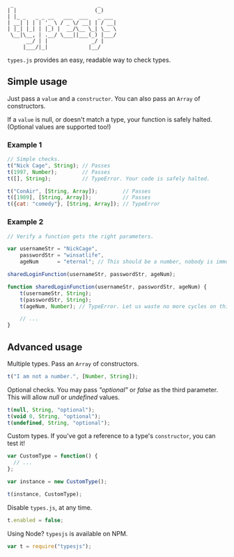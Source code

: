 ```
 _                           _
| |                         (_)
| |_ _   _ _ __   ___  ___   _ ___ 
| __| | | | '_ \ / _ \/ __| | / __|
| |_| |_| | |_) |  __/\__ \_| \__ \
 \__|\__, | .__/ \___||___(_) |___/
      __/ | |              _/ |
     |___/|_|             |__/

```

`types.js` provides an easy, readable way to check types.

## Simple usage

Just pass a `value` and a `constructor`. You can also pass an `Array` of constructors.

If a `value` is null, or doesn't match a type, your function is safely halted. (Optional values are supported too!)

### Example 1
```js
// Simple checks.
t("Nick Cage", String); // Passes
t(1997, Number);        // Passes
t([], String);          // TypeError. Your code is safely halted.

t("ConAir", [String, Array]);        // Passes
t([1989], [String, Array]);          // Passes
t({cat: "comedy"}, [String, Array]); // TypeError
```

### Example 2
```js
// Verify a function gets the right parameters.

var usernameStr = "NickCage",
    passwordStr = "winsatlife",
    ageNum      = "eternal"; // This should be a number, nobody is immortal... right?

sharedLoginFunction(usernameStr, passwordStr, ageNum);

function sharedLoginFunction(usernameStr, passwordStr, ageNum) {
    t(usernameStr, String);
    t(passwordStr, String);
    t(ageNum, Number); // TypeError. Let us waste no more cycles on this function.

    // ...
}

```

## Advanced usage

Multiple types. Pass an `Array` of constructors.

```js
t("I am not a number.", [Number, String]);
```

Optional checks. You may pass *"optional"* or *false* as the third parameter.
This will allow *null* or *undefined* values.

```js
t(null, String, "optional");
t(void 0, String, "optional");
t(undefined, String, "optional");
```

Custom types. If you've got a reference to a type's `constructor`, you can test it!

```js
var CustomType = function() {
  // ...
};

var instance = new CustomType();

t(instance, CustomType);
```

Disable `types.js`, at any time.

```js
t.enabled = false;
```

Using Node? `typesjs` is available on NPM.

```js
var t = require("typesjs");
```
